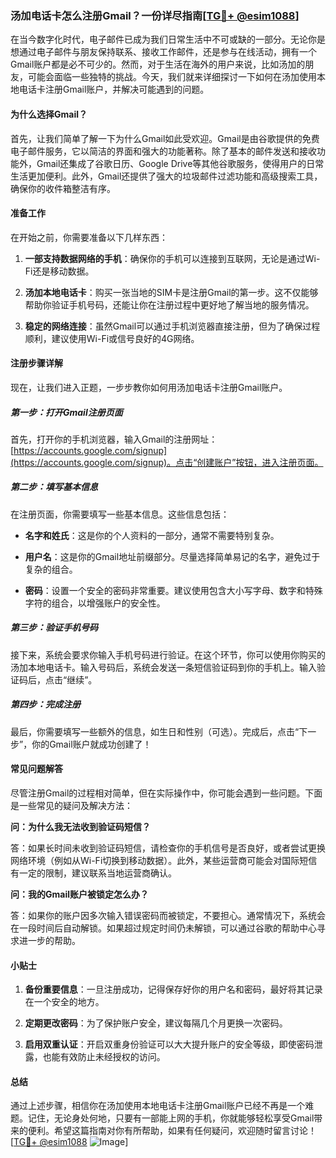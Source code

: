 ### 汤加电话卡怎么注册Gmail？一份详尽指南[[TG💪+ @esim1088](https://t.me/s/esim1088)]

在当今数字化时代，电子邮件已成为我们日常生活中不可或缺的一部分。无论你是想通过电子邮件与朋友保持联系、接收工作邮件，还是参与在线活动，拥有一个Gmail账户都是必不可少的。然而，对于生活在海外的用户来说，比如汤加的朋友，可能会面临一些独特的挑战。今天，我们就来详细探讨一下如何在汤加使用本地电话卡注册Gmail账户，并解决可能遇到的问题。

#### 为什么选择Gmail？

首先，让我们简单了解一下为什么Gmail如此受欢迎。Gmail是由谷歌提供的免费电子邮件服务，它以简洁的界面和强大的功能著称。除了基本的邮件发送和接收功能外，Gmail还集成了谷歌日历、Google Drive等其他谷歌服务，使得用户的日常生活更加便利。此外，Gmail还提供了强大的垃圾邮件过滤功能和高级搜索工具，确保你的收件箱整洁有序。

#### 准备工作

在开始之前，你需要准备以下几样东西：

1. **一部支持数据网络的手机**：确保你的手机可以连接到互联网，无论是通过Wi-Fi还是移动数据。
   
2. **汤加本地电话卡**：购买一张当地的SIM卡是注册Gmail的第一步。这不仅能够帮助你验证手机号码，还能让你在注册过程中更好地了解当地的服务情况。

3. **稳定的网络连接**：虽然Gmail可以通过手机浏览器直接注册，但为了确保过程顺利，建议使用Wi-Fi或信号良好的4G网络。

#### 注册步骤详解

现在，让我们进入正题，一步步教你如何用汤加电话卡注册Gmail账户。

##### 第一步：打开Gmail注册页面

首先，打开你的手机浏览器，输入Gmail的注册网址：[https://accounts.google.com/signup](https://accounts.google.com/signup)。点击“创建账户”按钮，进入注册页面。

##### 第二步：填写基本信息

在注册页面，你需要填写一些基本信息。这些信息包括：

- **名字和姓氏**：这是你的个人资料的一部分，通常不需要特别复杂。
  
- **用户名**：这是你的Gmail地址前缀部分。尽量选择简单易记的名字，避免过于复杂的组合。

- **密码**：设置一个安全的密码非常重要。建议使用包含大小写字母、数字和特殊字符的组合，以增强账户的安全性。

##### 第三步：验证手机号码

接下来，系统会要求你输入手机号码进行验证。在这个环节，你可以使用你购买的汤加本地电话卡。输入号码后，系统会发送一条短信验证码到你的手机上。输入验证码后，点击“继续”。

##### 第四步：完成注册

最后，你需要填写一些额外的信息，如生日和性别（可选）。完成后，点击“下一步”，你的Gmail账户就成功创建了！

#### 常见问题解答

尽管注册Gmail的过程相对简单，但在实际操作中，你可能会遇到一些问题。下面是一些常见的疑问及解决方法：

**问：为什么我无法收到验证码短信？**

答：如果长时间未收到验证码短信，请检查你的手机信号是否良好，或者尝试更换网络环境（例如从Wi-Fi切换到移动数据）。此外，某些运营商可能会对国际短信有一定的限制，建议联系当地运营商确认。

**问：我的Gmail账户被锁定怎么办？**

答：如果你的账户因多次输入错误密码而被锁定，不要担心。通常情况下，系统会在一段时间后自动解锁。如果超过规定时间仍未解锁，可以通过谷歌的帮助中心寻求进一步的帮助。

#### 小贴士

1. **备份重要信息**：一旦注册成功，记得保存好你的用户名和密码，最好将其记录在一个安全的地方。

2. **定期更改密码**：为了保护账户安全，建议每隔几个月更换一次密码。

3. **启用双重认证**：开启双重身份验证可以大大提升账户的安全等级，即使密码泄露，也能有效防止未经授权的访问。

#### 总结

通过上述步骤，相信你在汤加使用本地电话卡注册Gmail账户已经不再是一个难题。记住，无论身处何地，只要有一部能上网的手机，你就能够轻松享受Gmail带来的便利。希望这篇指南对你有所帮助，如果有任何疑问，欢迎随时留言讨论！[[TG💪+ @esim1088](https://t.me/s/esim1088) ![Image](https://i.postimg.cc/4NQfJmqS/Snipaste-2025-05-13-00-14-12.png)]